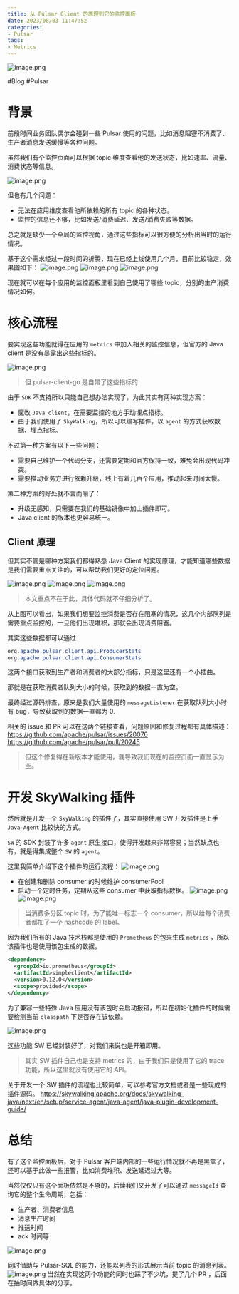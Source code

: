 ```yaml
---
title: 从 Pulsar Client 的原理到它的监控面板
date: 2023/08/03 11:47:52
categories: 
- Pulsar
tags: 
- Metrics
---
```

![image.png](https://s2.loli.net/2023/08/02/GipDPSlbycQxqFd.png)

#Blog #Pulsar 

# 背景

前段时间业务团队偶尔会碰到一些 Pulsar 使用的问题，比如消息阻塞不消费了、生产者消息发送缓慢等各种问题。

虽然我们有个监控页面可以根据 topic 维度查看他的发送状态，比如速率、流量、消费状态等信息。

<!--more-->

![image.png](https://s2.loli.net/2023/08/02/UNZVawH4QYSu3Ko.png)


但也有几个问题：
- 无法在应用维度查看他所依赖的所有  topic 的各种状态。
- 监控的信息还不够，比如发送/消费延迟、发送/消费失败等数据。

总之就是缺少一个全局的监控视角，通过这些指标可以很方便的分析出当时的运行情况。


基于这个需求经过一段时间的折腾，现在已经上线使用几个月，目前比较稳定，效果图如下：
![image.png](https://s2.loli.net/2023/08/02/byv4RDZnruSjo9h.png)
![image.png](https://s2.loli.net/2023/08/02/TtufOpwHB86PFhK.png)
![image.png](https://s2.loli.net/2023/08/02/d21IaNzbFQpnrkA.png)

现在就可以在每个应用的监控面板里看到自己使用了哪些 topic，分别的生产消费情况如何。


# 核心流程

要实现这些功能就得在应用的 `metrics` 中加入相关的监控信息，但官方的 Java client 是没有暴露出这些指标的。

![image.png](https://s2.loli.net/2023/08/02/DlfkQo1Lmt8J7Iq.png)

> 但 pulsar-client-go 是自带了这些指标的

由于 `SDK` 不支持所以只能自己想办法实现了，为此其实有两种实现方案：
- 魔改 `Java client`，在需要监控的地方手动埋点指标。
- 由于我们使用了 `SkyWalking`，所以可以编写插件，以 `agent` 的方式获取数据、埋点指标。

不过第一种方案有以下一些问题：
- 需要自己维护一个代码分支，还需要定期和官方保持一致，难免会出现代码冲突。
- 需要推动业务方进行依赖升级，线上有着几百个应用，推动起来时间太慢。

第二种方案的好处就不言而喻了：
- 升级无感知，只需要在我们的基础镜像中加上插件即可。
- Java client 的版本也更容易统一。

## Client 原理

但其实不管是哪种方案我们都得熟悉 Java Client 的实现原理，才能知道哪些数据是我们需要重点关注的，可以帮助我们更好的定位问题。

![image.png](https://s2.loli.net/2023/08/02/vweWVR8fkJgrSMI.png)
![image.png](https://s2.loli.net/2023/08/02/S2DNUb768rJRMLm.png)
![image.png](https://s2.loli.net/2023/08/02/8Byvq4LXtACoIg5.png)

> 本文重点不在于此，具体代码就不仔细分析了。

从上图可以看出，如果我们想要监控消费是否存在阻塞的情况，这几个内部队列是需要重点监控的，一旦他们出现堆积，那就会出现消费阻塞。

其实这些数据都可以通过
```java
org.apache.pulsar.client.api.ProducerStats
org.apache.pulsar.client.api.ConsumerStats
```
这两个接口获取到生产者和消费者的大部分指标，只是这里还有一个小插曲。

那就是在获取消费者队列大小的时候，获取到的数据一直为空。

最终经过源码排查，原来是我们大量使用的 `messageListener` 在获取队列大小时有 bug，导致获取到的数据一直都为 0.

相关的 issue 和 PR 可以在这两个链接查看，问题原因和修复过程都有具体描述：
https://github.com/apache/pulsar/issues/20076
https://github.com/apache/pulsar/pull/20245

> 但这个修复得在新版本才能使用，就导致我们现在的监控页面一直显示为空。

# 开发 SkyWalking 插件

然后就是开发一个 `SkyWalking` 的插件了，其实直接使用 SW 开发插件是上手 `Java-Agent` 比较快的方式。

`SW` 的 SDK 封装了许多 `agent` 原生接口，使得开发起来非常容易；当然缺点也有，就是得集成整个 `SW` 的 `agent`。


这里我简单介绍下这个插件的运行流程：
![image.png](https://s2.loli.net/2023/08/02/tW8QSqdU1yZf25A.png)
- 在创建和删除 consumer 的时候维护 consumerPool
- 启动一个定时任务，定期从这些 consumer 中获取指标数据。
![image.png](https://s2.loli.net/2023/08/02/ndhi3yH7CzS9FLA.png)
![image.png](https://s2.loli.net/2023/08/02/WtZNTClh8Y3wj1F.png)

> 当消费多分区 topic 时，为了能唯一标志一个 consumer，所以给每个消费者都加了一个 hashcode 的 label。


因为我们所有的 Java 技术栈都是使用的 `Prometheus` 的包来生成 `metrics` ，所以该插件也是使用该包生成的数据。
```xml
<dependency>  
  <groupId>io.prometheus</groupId>  
  <artifactId>simpleclient</artifactId>  
  <version>0.12.0</version>  
  <scope>provided</scope>  
</dependency>
```

为了兼容一些特殊 Java 应用没有该包时会启动报错，所以在初始化插件的时候需要检测当前 `classpath` 下是否存在该依赖。

![image.png](https://s2.loli.net/2023/08/02/IBwdhH9b1tc8aoE.png)

这些功能 SW 已经封装好了，对我们来说也是开箱即用。

> 其实 SW 插件自己也是支持 metrics 的，由于我们只是使用了它的 trace 功能，所以这里就没有使用它的 API。

关于开发一个 SW 插件的流程也比较简单，可以参考官方文档或者是一些现成的插件源码。
https://skywalking.apache.org/docs/skywalking-java/next/en/setup/service-agent/java-agent/java-plugin-development-guide/

# 总结
有了这个监控面板后，对于 Pulsar 客户端内部的一些运行情况就不再是黑盒了，还可以基于此做一些报警，比如消费堆积、发送延迟过大等。

当然仅仅只有这个面板依然是不够的，后续我们又开发了可以通过 `messageId` 查询它的整个生命周期，包括：
- 生产者、消费者信息
- 消息生产时间
- 推送时间
- ack 时间等

![image.png](https://s2.loli.net/2023/08/02/H7pjinzQ5EWR2tF.png)

同时借助与 Pulsar-SQL 的能力，还能以列表的形式展示当前 topic 的消息列表。
![image.png](https://s2.loli.net/2023/08/02/l9uvSnqAOxfPer7.png)
当然在实现这两个功能的同时也踩了不少坑，提了几个 PR ，后面在抽时间做具体的分享。
